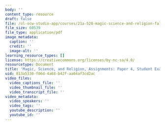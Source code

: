 ```yaml
---
body: ''
content_type: resource
draft: false
file: /ol-ocw-studio-app/courses/21a-520-magic-science-and-religion-fall-2021/mit21a_520f21_paper4_example3.pdf
file_size: 60539
file_type: application/pdf
image_metadata:
  caption: ''
  credit: ''
  image-alt: ''
learning_resource_types: []
license: https://creativecommons.org/licenses/by-nc-sa/4.0/
resourcetype: Document
title: 'Magic, Science, and Religion, Assignments: Paper 4, Student Example 3'
uid: 813a5330-f06d-4a68-b42f-aa04af3cd2ac
video_files:
  video_captions_file: ''
  video_thumbnail_file: ''
  video_transcript_file: ''
video_metadata:
  video_speakers: ''
  video_tags: ''
  youtube_description: ''
  youtube_id: ''
---
```


